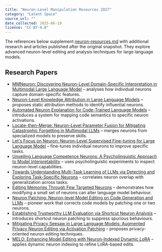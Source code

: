 ```yaml
---
title: "Neuron-Level Manipulation Resources 2027"
category: "Latent Space"
source_url: ""
date_collected: 2025-06-19
license: "CC-BY-4.0"
---
```


The references below supplement [neuron-resources.md](neuron-resources.md) with additional research and articles published after the original snapshot. They explore advanced neuron-level editing and analysis techniques for large language models.

## Research Papers

- [MMNeuron: Discovering Neuron-Level Domain-Specific Interpretation in Multimodal Large Language Model](https://doi.org/10.18653/v1/2024.emnlp-main.387) – analyses how individual neurons capture domain-specific features.
- [Neuron-Level Knowledge Attribution in Large Language Models](https://doi.org/10.18653/v1/2024.emnlp-main.191) – proposes static attribution methods to identify influential neurons.
- [Automated Neuron Explanation for Code-Trained Language Models](https://doi.org/10.31274/cc-20240624-267) – introduces a system for mapping code semantics to specific neuron activations.
- [Locate-then-Merge: Neuron-Level Parameter Fusion for Mitigating Catastrophic Forgetting in Multimodal LLMs](https://arxiv.org/abs/2505.16703) – merges neurons from specialized models to preserve skills.
- [Let's Focus on Neuron: Neuron-Level Supervised Fine-tuning for Large Language Model](https://arxiv.org/abs/2403.11621) – fine-tunes individual neurons to improve specific tasks.
- [Unveiling Language Competence Neurons: A Psycholinguistic Approach to Model Interpretability](https://arxiv.org/abs/2409.15827) – uses psycholinguistic experiments to inspect neuron-level capabilities.
- [Towards Understanding Multi-Task Learning of LLMs via Detecting and Exploring Task-Specific Neurons](https://arxiv.org/abs/2407.06488) – correlates neuron overlap with generalization across tasks.
- [Editing Memories Through Few Targeted Neurons](https://ojs.aaai.org/index.php/AAAI/article/view/34807) – demonstrates how modifying a small set of neurons can alter language model behaviour.
- [Neuron Patching: Neuron-level Model Editing on Code Generation and LLMs](http://export.arxiv.org/abs/2312.05356v2) – pioneer work that corrects code models by patching one or two neurons.
- [Establishing Trustworthy LLM Evaluation via Shortcut Neuron Analysis](https://arxiv.org/abs/2506.04142) – introduces shortcut neuron patching to suppress spurious behaviours.
- [Mitigating Privacy Seesaw in Large Language Models: Augmented Privacy Neuron Editing via Activation Patching](https://doi.org/10.18653/v1/2024.findings-acl.315) – proposes privacy-oriented neuron editing techniques.
- [MELO: Enhancing Model Editing with Neuron-Indexed Dynamic LoRA](https://doi.org/10.1609/aaai.v38i17.29916) – applies dynamic neuron indexing to refine LoRA-based edits.
